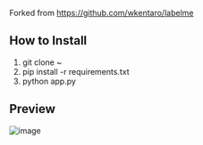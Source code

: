 Forked from https://github.com/wkentaro/labelme

## How to Install
1. git clone ~
2. pip install -r requirements.txt
3. python app.py

## Preview
![image](https://github.com/yjg30737/labelme/assets/55078043/ced9fc57-8c4f-4ec8-be7e-9792ac571bbd)
